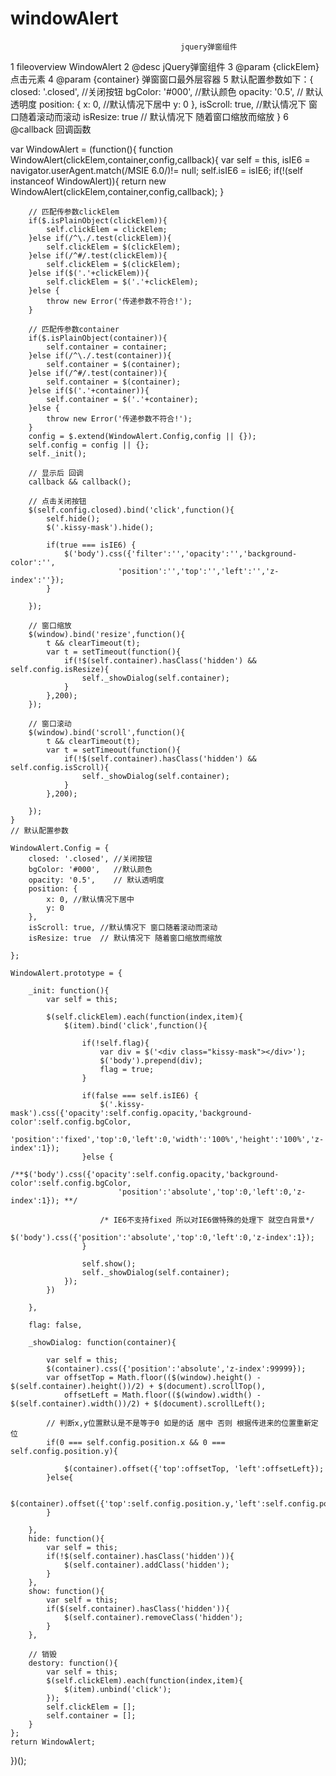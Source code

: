 windowAlert
===========

                                          jquery弹窗组件


 1 fileoverview WindowAlert
 2 @desc jQuery弹窗组件
 3 @param {clickElem} 点击元素
 4 @param {container} 弹窗窗口最外层容器
 5 默认配置参数如下：{
	 closed: '.closed', //关闭按钮
	 bgColor: '#000',   //默认颜色
	 opacity: '0.5',    // 默认透明度
	 position: {
		x: 0, //默认情况下居中 
		y: 0
	 },
	 isScroll: true, //默认情况下 窗口随着滚动而滚动 
	 isResize: true  // 默认情况下 随着窗口缩放而缩放
 }
 6 @callback 回调函数  
 
 
 var WindowAlert = (function(){
	function WindowAlert(clickElem,container,config,callback){
		var self = this,
			isIE6 = navigator.userAgent.match(/MSIE 6.0/)!= null;
		self.isIE6 = isIE6;
		if(!(self instanceof WindowAlert)){
			return new WindowAlert(clickElem,container,config,callback);
		}
		

		// 匹配传参数clickElem
		if($.isPlainObject(clickElem)){
			self.clickElem = clickElem;
		}else if(/^\./.test(clickElem)){
			self.clickElem = $(clickElem);
		}else if(/^#/.test(clickElem)){
			self.clickElem = $(clickElem);
		}else if($('.'+clickElem)){
			self.clickElem = $('.'+clickElem);
		}else {
			throw new Error('传递参数不符合!');
		}

		// 匹配传参数container
		if($.isPlainObject(container)){
			self.container = container;
		}else if(/^\./.test(container)){
			self.container = $(container);
		}else if(/^#/.test(container)){
			self.container = $(container);
		}else if($('.'+container)){
			self.container = $('.'+container);
		}else {
			throw new Error('传递参数不符合!');
		}
		config = $.extend(WindowAlert.Config,config || {});
		self.config = config || {};
		self._init();

		// 显示后 回调
		callback && callback();

		// 点击关闭按钮
		$(self.config.closed).bind('click',function(){
			self.hide();
			$('.kissy-mask').hide();

			if(true === isIE6) {
				$('body').css({'filter':'','opacity':'','background-color':'',
							'position':'','top':'','left':'','z-index':''});
			}
			
		});

		// 窗口缩放
		$(window).bind('resize',function(){
			t && clearTimeout(t);
			var t = setTimeout(function(){
				if(!$(self.container).hasClass('hidden') && self.config.isResize){
					self._showDialog(self.container);
				}
			},200);
		});

		// 窗口滚动
		$(window).bind('scroll',function(){
			t && clearTimeout(t);
			var t = setTimeout(function(){
				if(!$(self.container).hasClass('hidden') && self.config.isScroll){
					self._showDialog(self.container);
				}
			},200);
			
		});
    }
	// 默认配置参数
	
	WindowAlert.Config = {
		closed: '.closed', //关闭按钮
		bgColor: '#000',   //默认颜色
		opacity: '0.5',    // 默认透明度
		position: {
			x: 0, //默认情况下居中 
			y: 0
		},
		isScroll: true, //默认情况下 窗口随着滚动而滚动 
		isResize: true  // 默认情况下 随着窗口缩放而缩放
		
	};
	
	WindowAlert.prototype = {
		
		_init: function(){
			var self = this;
			
			$(self.clickElem).each(function(index,item){
				$(item).bind('click',function(){

					if(!self.flag){
						var div = $('<div class="kissy-mask"></div>');
						$('body').prepend(div);
						flag = true;
					}
					
					if(false === self.isIE6) {
						$('.kissy-mask').css({'opacity':self.config.opacity,'background-color':self.config.bgColor,
							'position':'fixed','top':0,'left':0,'width':'100%','height':'100%','z-index':1}); 
					}else {
						/**$('body').css({'opacity':self.config.opacity,'background-color':self.config.bgColor,
							'position':'absolute','top':0,'left':0,'z-index':1}); **/

						/* IE6不支持fixed 所以对IE6做特殊的处理下 就空白背景*/
						$('body').css({'position':'absolute','top':0,'left':0,'z-index':1});
					}

					self.show();
					self._showDialog(self.container);
				});
			})
			
		},

		flag: false,

		_showDialog: function(container){
			
			var self = this;
			$(container).css({'position':'absolute','z-index':99999});
			var offsetTop = Math.floor(($(window).height() - $(self.container).height())/2) + $(document).scrollTop(),
				offsetLeft = Math.floor(($(window).width() - $(self.container).width())/2) + $(document).scrollLeft();
			
			// 判断x,y位置默认是不是等于0 如是的话 居中 否则 根据传进来的位置重新定位
			if(0 === self.config.position.x && 0 === self.config.position.y){

				$(container).offset({'top':offsetTop, 'left':offsetLeft});
			}else{

				$(container).offset({'top':self.config.position.y,'left':self.config.position.x});
			}
			
		},
		hide: function(){
			var self = this;
			if(!$(self.container).hasClass('hidden')){
				$(self.container).addClass('hidden');
			}
		},
		show: function(){
			var self = this;
			if($(self.container).hasClass('hidden')){
				$(self.container).removeClass('hidden');
			}
		},
		
		// 销毁
		destory: function(){
			var self = this;
			$(self.clickElem).each(function(index,item){
				$(item).unbind('click');
			});
			self.clickElem = [];
			self.container = [];
		}
	};
	return WindowAlert;
})();

 
